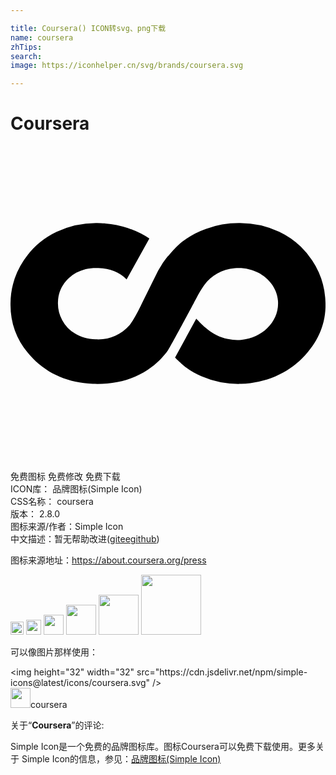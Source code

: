 ```yaml
---

title: Coursera() ICON转svg、png下载
name: coursera
zhTips: 
search: 
image: https://iconhelper.cn/svg/brands/coursera.svg

---
```


# Coursera  <small style="font-size: 60%;font-weight: 100"></small>

<div id="svg" class="svg-wrap">
<svg role="img" viewBox="0 0 24 24" xmlns="http://www.w3.org/2000/svg"><title>Coursera icon</title><path d="M23.992 11.806a5.091 5.091 0 0 0-.018-.279v-.002-.002a5.98 5.98 0 0 0-.99-2.814 6.217 6.217 0 0 0-.867-1.039 6.289 6.289 0 0 0-1.64-1.13 7.016 7.016 0 0 0-3.051-.668 7.35 7.35 0 0 0-2.546.444 6.323 6.323 0 0 0-1.822.996 6.45 6.45 0 0 0-.333.29l-.085.085-.117.125h.001l-.056.055-.026.028-.141.147c-.104.117-.202.234-.296.349v-.002l-.004-.003c-.192.233-.37.476-.5.693-.089.14-.176.283-.259.427l-1.147 2.319.002.001-.06.118-.126.256c-.251.509-.521 1.017-.821 1.435-.672.737-1.431 1.098-2.406 1.098-.068 0-.139-.003-.209-.008-.588-.023-1.092-.162-1.539-.427a2.576 2.576 0 0 1-.994-1.03 2.659 2.659 0 0 1-.326-1.369l.002-.034c.031-.76.321-1.352.904-1.861.142-.124.291-.228.446-.32.021-.013.044-.024.065-.036.434-.237.927-.355 1.492-.355l.176.005c.899.034 1.592.314 2.145.863l1.734-3.113a6.845 6.845 0 0 0-1.399-.71c-.019-.007-.04-.016-.06-.022-.062-.022-.123-.045-.186-.065a7.425 7.425 0 0 0-1.716-.348 5.545 5.545 0 0 1-.046-.006c-.091-.005-.184-.016-.275-.02a9.966 9.966 0 0 0-.297-.007h-.055a7.005 7.005 0 0 0-3.028.67 6.176 6.176 0 0 0-2.502 2.166A6.006 6.006 0 0 0 0 12.087c-.002 1.564.568 2.938 1.701 4.093 1.184 1.211 2.721 1.864 4.567 1.941.118.005.235.008.353.008 1.045 0 2.011-.186 2.878-.558.217-.093.427-.201.642-.322.117-.067.228-.139.338-.215l.08-.055.137-.093c.164-.118.317-.246.467-.381l.052-.05c.088-.083.176-.168.259-.255l.311-.352.118-.148.056-.081.055-.079c.462-.776 1.965-3.601 1.965-3.601v-.006l.09-.172.074-.135c.222-.403.382-.689.594-.99l.006-.01c.493-.717 1.344-1.227 2.346-1.313 1.68-.145 3.152.959 3.287 2.465.135 1.507-1.117 2.846-2.798 2.991a3.417 3.417 0 0 1-1.011-.064l-.009.003c-1.232-.257-2.017-1.155-2.404-1.558l-1.617 2.974s.503.506.847.759c.346.253.791.501 1.146.656a7.151 7.151 0 0 0 2.838.589c.121 0 .097 0 .222-.005 1.844-.077 3.489-.784 4.675-1.995 1.123-1.15 1.733-2.463 1.738-4.018v-.047l-.011-.257z"/></svg>
</div>
<detail full-name='coursera'></detail>

<div class="detail-page">
<p>
<span><span class="badge-success badge">免费图标</span> <span class="badge-success badge">免费修改</span>  <span class="badge-success badge">免费下载</span> </span>
<br/>
<span>
ICON库：
<span class="badge-secondary badge">品牌图标(Simple Icon)</span> 
</span>
<br/>
<span>
CSS名称：
<span class="badge-secondary badge">coursera</span> 
</span>

<br/>
<span>
版本：
<span class="badge-secondary badge">2.8.0</span> 
</span>
<br/>
<span>图标来源/作者：<span class="badge-light badge">Simple Icon</span></span> 
<br/>
<span class="zh-detail">中文描述：暂无<span class="help-link"><span>帮助改进</span>(<a href="https://gitee.com/liuwave/icon-helper/edit/master/json/brands/coursera.json" target="_blank" rel="noopener noreferrer">gitee</a><a href="https://github.com/liuwave/icon-helper/edit/master/json/brands/coursera.json" target="_blank" rel="noopener noreferrer">github</a></span>)</span><br/>
</p>
</div><div class="description description alert alert-light"><p>图标来源地址：<a href="https://about.coursera.org/press" target="_blank" rel="noopener noreferrer">https://about.coursera.org/press</a></p></div>
<div class="alert alert-dark">
<img height="21" width="21" src="https://cdn.jsdelivr.net/npm/simple-icons@latest/icons/coursera.svg" />
<img height="24" width="24" src="https://cdn.jsdelivr.net/npm/simple-icons@latest/icons/coursera.svg" />
<img height="32" width="32" src="https://cdn.jsdelivr.net/npm/simple-icons@latest/icons/coursera.svg" />
<img height="48" width="48" src="https://cdn.jsdelivr.net/npm/simple-icons@latest/icons/coursera.svg" />
<img height="64" width="64" src="https://cdn.jsdelivr.net/npm/simple-icons@latest/icons/coursera.svg" />
<img height="96" width="96" src="https://cdn.jsdelivr.net/npm/simple-icons@latest/icons/coursera.svg" />

</div>
<div>
  <p>可以像图片那样使用：    
  </p>
  <div class="alert alert-primary" style="font-size: 14px">
    &lt;img height="32" width="32" src="https://cdn.jsdelivr.net/npm/simple-icons@latest/icons/coursera.svg" /&gt;
    <copy-btn content='<img height="32" width="32" src="https://cdn.jsdelivr.net/npm/simple-icons@latest/icons/coursera.svg" />'></copy-btn>
  </div>
  <div class="alert alert-secondary">
    <img height="32" width="32" src="https://cdn.jsdelivr.net/npm/simple-icons@latest/icons/coursera.svg" />coursera
    <copy-btn content="coursera" btn-title="复制图标名称"></copy-btn>
  </div>
</div>
<div class="icon-detail__container">
<p>关于“<b>Coursera</b>”的评论:</p>
</div>
<Vssue title="关于“Coursera”的评论" />
<div><p>Simple Icon是一个免费的品牌图标库。图标Coursera可以免费下载使用。更多关于  Simple Icon的信息，参见：<a target="_blank" href="https://iconhelper.cn/brands.html">品牌图标(Simple Icon)</a>
</p></div>
